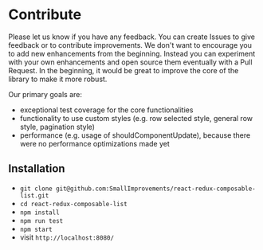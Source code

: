 # Contribute

Please let us know if you have any feedback. You can create Issues to give feedback or to contribute improvements. We don't want to encourage you to add new enhancements from the beginning. Instead you can experiment with your own enhancements and open source them eventually with a Pull Request. In the beginning, it would be great to improve the core of the library to make it more robust.

Our primary goals are:

* exceptional test coverage for the core functionalities
* functionality to use custom styles (e.g. row selected style, general row style, pagination style)
* performance (e.g. usage of shouldComponentUpdate), because there were no performance optimizations made yet

## Installation

* `git clone git@github.com:SmallImprovements/react-redux-composable-list.git`
* `cd react-redux-composable-list`
* `npm install`
* `npm run test`
* `npm start`
* visit `http://localhost:8080/`
